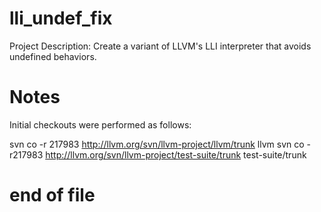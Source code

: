 lli_undef_fix
=============

Project Description:
Create a variant of LLVM's LLI interpreter that avoids undefined behaviors.

Notes
=====
Initial checkouts were performed as follows:

svn co -r 217983  http://llvm.org/svn/llvm-project/llvm/trunk llvm
svn co -r217983 http://llvm.org/svn/llvm-project/test-suite/trunk test-suite/trunk


end of file
===========
